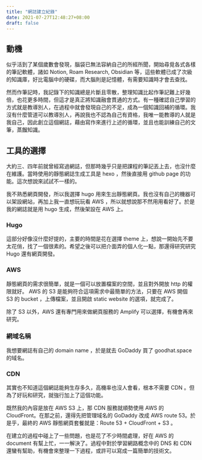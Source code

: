 ```yaml
---
title: "網誌建立紀錄"
date: 2021-07-27T12:48:27+08:00
draft: false
---
```


## 動機
似乎活到了某個歲數會發現，腦袋已無法容納自己的所經所聞，開始尋覓各式各樣的筆記軟體，諸如 Notion, Roam Research, Obsidian 等，這些軟體已成了次級的知識庫，好比電腦中的硬碟，而大腦則是記憶體，有需要知識時才會去查找。

然而作筆記時，我記錄下的知識總是片斷且零散，整理知識比起作筆記難上好幾倍，也花更多時間，但這才是真正將知識融會貫通的方式。有一種確認自己學習的方式就是教導別人，在過程中就會發現自己的不足，成為一個知識回補的循環。我沒有什麼管道可以教導別人，再說我也不認為自己有資格，我唯一能教導的人就是我自己，因此創立這個網誌，藉由寫作來進行上述的循環，並且也能訓練自己的文筆，蒸餾知識。

## 工具的選擇
大約三、四年前就曾經寫過網誌，但那時幾乎只是把課程的筆記丟上去，也沒什麼在維護。當時使用的靜態網誌生成工具是 hexo ，然後直接用 github page 的功能。這次想說來試試不一樣的。

我不熟悉網頁開發，所以我選擇 hugo 用來生出靜態網頁。我也沒有自己的機器可以架設網站，再加上我一直想玩玩看 AWS ，所以就想說那不然用用看好了。於是我的網誌就是用 hugo 生成，然後架設在 AWS 上。

### Hugo
這部分好像沒什麼好提的，主要的時間是花在選擇 theme 上，想說一開始先不要太花俏，找了一個很素的。希望之後可以把介面弄的個人化一點，那還得研究研究 Hugo 還有網頁開發。

### AWS
靜態網頁的需求很簡單，就是一個可以放置檔案的空間，並且對外開放 http 的權限就好。 AWS 的 S3 是能夠符合這項需求中最簡單的方法，只要在 AWS 開個 S3 的 bucket ，上傳檔案，並且開啟 static website 的選項，就完成了。

除了 S3 以外，AWS 還有專門用來做網頁服務的 Amplify 可以選擇，有機會再來研究。

### 網域名稱
我想要網誌有自己的 domain name ，於是就去 GoDaddy 買了 goodhat.space 的域名。

### CDN
其實也不知道這個網誌能夠生存多久，高機率也沒人會看，根本不需要 CDN 。但為了好玩和研究，就強行加上了這個功能。

既然我的內容是放在 AWS S3 上，那 CDN 服務就順勢使用 AWS 的 CloudFront。在那之前，還得先把管理域名的 GoDaddy 改成 AWS route 53。於是乎，最終的 AWS 靜態網頁套餐就是：Route 53 + CloudFront + S3 。

在建立的過程中碰上了一些問題，也是花了不少時間處理，好在 AWS 的 document 有幫上忙，一一解決了。過程中對於學習網路概念中的 DNS 和 CDN 還蠻有幫助，有機會來整理一下過程，或許可以寫成一篇簡單的技術文。



